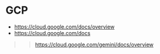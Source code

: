 # GCP
* https://cloud.google.com/docs/overview
* https://cloud.google.com/docs
>>https://cloud.google.com/gemini/docs/overview
